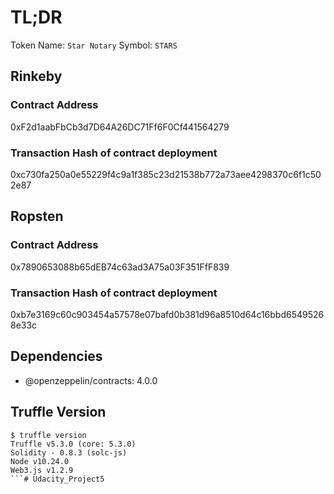 # TL;DR

Token Name: `Star Notary`
Symbol: `STARS`

## Rinkeby

### Contract Address

0xF2d1aabFbCb3d7D64A26DC71Ff6F0Cf441564279

### Transaction Hash of contract deployment

0xc730fa250a0e55229f4c9a1f385c23d21538b772a73aee4298370c6f1c502e87

## Ropsten

### Contract Address

0x7890653088b65dEB74c63ad3A75a03F351FfF839

### Transaction Hash of contract deployment

0xb7e3169c60c903454a57578e07bafd0b381d96a8510d64c16bbd65495268e33c

## Dependencies

- @openzeppelin/contracts: 4.0.0

## Truffle Version

```
$ truffle version
Truffle v5.3.0 (core: 5.3.0)
Solidity - 0.8.3 (solc-js)
Node v10.24.0
Web3.js v1.2.9
```#   U d a c i t y _ P r o j e c t 5  
 